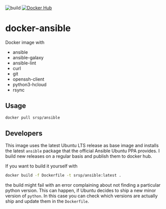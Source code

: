 ![build](https://github.com/srsp/docker-ansible/actions/workflows/docker-publish.yml/badge.svg)
[![Docker Hub](https://img.shields.io/docker/v/srsp/ansible?label=Docker%20Hub&logo=docker&logoColor=white)](https://hub.docker.com/r/srsp/ansible)

# docker-ansible

Docker image with

* ansible
* ansible-galaxy
* ansible-lint
* curl
* git
* openssh-client
* python3-hcloud
* rsync

## Usage
```bash
docker pull srsp/ansible
```

## Developers
This image uses the latest Ubuntu LTS release as base image and installs the latest `ansible`
package that the official Ansible Ubuntu PPA provides. I build new releases on a regular basis and publish them 
to docker hub. 

If you want to build it yourself with 

```bash
docker build -f Dockerfile -t srsp/ansible:latest .
```

the build might fail with an error complaining about not finding a particular python version. 
This can happen, if Ubuntu decides to ship a new minor version of `python`. In this case
you can check which versions are actually ship and update them in the `Dockerfile`.